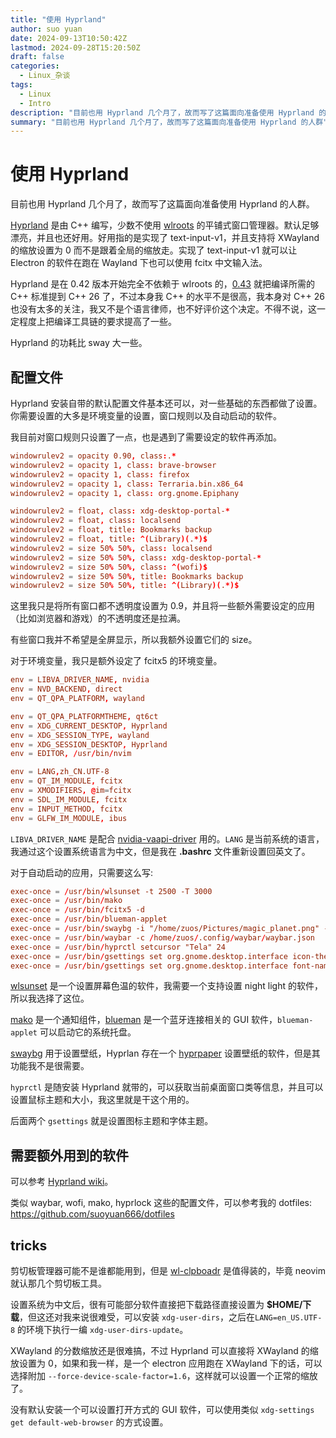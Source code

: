 ```yaml
---
title: "使用 Hyprland"
author: suo yuan
date: 2024-09-13T10:50:42Z
lastmod: 2024-09-28T15:20:50Z
draft: false
categories:
  - Linux_杂谈
tags:
  - Linux
  - Intro
description: "目前也用 Hyprland 几个月了，故而写了这篇面向准备使用 Hyprland 的人群"
summary: "目前也用 Hyprland 几个月了，故而写了这篇面向准备使用 Hyprland 的人群"
---
```


# 使用 Hyprland

目前也用 Hyprland 几个月了，故而写了这篇面向准备使用 Hyprland 的人群。

[Hyprland](https://github.com/hyprwm/Hyprland) 是由 C++ 编写，少数不使用 [wlroots](https://gitlab.freedesktop.org/wlroots/wlroots) 的平铺式窗口管理器。默认足够漂亮，并且也还好用。好用指的是实现了 text-input-v1，并且支持将 XWayland 的缩放设置为 0 而不是跟着全局的缩放走。实现了 text-input-v1 就可以让 Electron 的软件在跑在 Wayland 下也可以使用 fcitx 中文输入法。

Hyprland 是在 0.42 版本开始完全不依赖于 wlroots 的，[0.43](https://github.com/hyprwm/Hyprland/releases/tag/v0.43.0) 就把编译所需的 C++ 标准提到 C++ 26 了，不过本身我 C++ 的水平不是很高，我本身对 C++ 26 也没有太多的关注，我又不是个语言律师，也不好评价这个决定。不得不说，这一定程度上把编译工具链的要求提高了一些。

Hyprland 的功耗比 sway 大一些。

## 配置文件

Hyprland 安装自带的默认配置文件基本还可以，对一些基础的东西都做了设置。你需要设置的大多是环境变量的设置，窗口规则以及自动启动的软件。

我目前对窗口规则只设置了一点，也是遇到了需要设定的软件再添加。

```conf
windowrulev2 = opacity 0.90, class:.*
windowrulev2 = opacity 1, class: brave-browser
windowrulev2 = opacity 1, class: firefox
windowrulev2 = opacity 1, class: Terraria.bin.x86_64
windowrulev2 = opacity 1, class: org.gnome.Epiphany

windowrulev2 = float, class: xdg-desktop-portal-*
windowrulev2 = float, class: localsend
windowrulev2 = float, title: Bookmarks backup
windowrulev2 = float, title: ^(Library)(.*)$
windowrulev2 = size 50% 50%, class: localsend
windowrulev2 = size 50% 50%, class: xdg-desktop-portal-*
windowrulev2 = size 50% 50%, class: ^(wofi)$
windowrulev2 = size 50% 50%, title: Bookmarks backup
windowrulev2 = size 50% 50%, title: ^(Library)(.*)$
```

这里我只是将所有窗口都不透明度设置为 0.9，并且将一些额外需要设定的应用（比如浏览器和游戏）的不透明度还是拉满。

有些窗口我并不希望是全屏显示，所以我额外设置它们的 size。

对于环境变量，我只是额外设定了 fcitx5 的环境变量。

```conf
env = LIBVA_DRIVER_NAME, nvidia
env = NVD_BACKEND, direct
env = QT_QPA_PLATFORM, wayland

env = QT_QPA_PLATFORMTHEME, qt6ct
env = XDG_CURRENT_DESKTOP, Hyprland
env = XDG_SESSION_TYPE, wayland
env = XDG_SESSION_DESKTOP, Hyprland
env = EDITOR, /usr/bin/nvim

env = LANG,zh_CN.UTF-8
env = QT_IM_MODULE, fcitx
env = XMODIFIERS, @im=fcitx
env = SDL_IM_MODULE, fcitx
env = INPUT_METHOD, fcitx
env = GLFW_IM_MODULE, ibus
```

`LIBVA_DRIVER_NAME` 是配合 [nvidia-vaapi-driver](https://github.com/elFarto/nvidia-vaapi-driver) 用的。`LANG` 是当前系统的语言，我通过这个设置系统语言为中文，但是我在 **.bashrc** 文件重新设置回英文了。

对于自动启动的应用，只需要这么写:

```conf
exec-once = /usr/bin/wlsunset -t 2500 -T 3000
exec-once = /usr/bin/mako
exec-once = /usr/bin/fcitx5 -d
exec-once = /usr/bin/blueman-applet
exec-once = /usr/bin/swaybg -i "/home/zuos/Pictures/magic_planet.png" -m fill
exec-once = /usr/bin/waybar -c /home/zuos/.config/waybar/waybar.json
exec-once = /usr/bin/hyprctl setcursor "Tela" 24
exec-once = /usr/bin/gsettings set org.gnome.desktop.interface icon-theme 'Papirus'
exec-once = /usr/bin/gsettings set org.gnome.desktop.interface font-name 'Noto Sans Mono CJK SC 12'
```

[wlsunset](https://sr.ht/~kennylevinsen/wlsunset/) 是一个设置屏幕色温的软件，我需要一个支持设置 night light 的软件，所以我选择了这位。

[mako](https://github.com/emersion/mako) 是一个通知组件，[blueman](https://github.com/blueman-project/blueman) 是一个蓝牙连接相关的 GUI 软件，`blueman-applet` 可以启动它的系统托盘。

[swaybg](https://github.com/swaywm/swaybg) 用于设置壁纸，Hyprlan 存在一个 [hyprpaper](https://github.com/hyprwm/hyprpaper) 设置壁纸的软件，但是其功能我不是很需要。

`hyprctl` 是随安装 Hyprland 就带的，可以获取当前桌面窗口类等信息，并且可以设置鼠标主题和大小，我这里就是干这个用的。

后面两个 `gsettings` 就是设置图标主题和字体主题。


## 需要额外用到的软件

可以参考 [Hyprland wiki](https://wiki.hyprland.org/Useful-Utilities/)。

类似 waybar, wofi, mako, hyprlock 这些的配置文件，可以参考我的 dotfiles: https://github.com/suoyuan666/dotfiles

## tricks

剪切板管理器可能不是谁都能用到，但是 [wl-clpboadr](https://github.com/bugaevc/wl-clipboard) 是值得装的，毕竟 neovim 就认那几个剪切板工具。

设置系统为中文后，很有可能部分软件直接把下载路径直接设置为 **$HOME/下载**，但这还对我来说很难受，可以安装 `xdg-user-dirs`，之后在`LANG=en_US.UTF-8` 的环境下执行一编 `xdg-user-dirs-update`。

XWayland 的分数缩放还是很难搞，不过 Hyprland 可以直接将 XWayland 的缩放设置为 0，如果和我一样，是一个 electron 应用跑在 XWayland 下的话，可以选择附加 `--force-device-scale-factor=1.6`，这样就可以设置一个正常的缩放了。

没有默认安装一个可以设置打开方式的 GUI 软件，可以使用类似 `xdg-settings get default-web-browser` 的方式设置。
